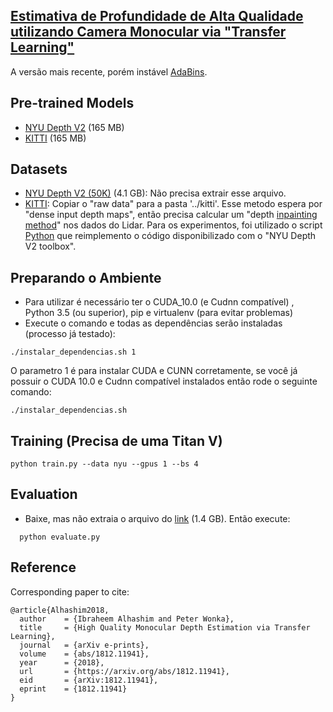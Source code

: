
## [Estimativa de Profundidade de Alta Qualidade utilizando Camera Monocular via "Transfer Learning"](https://arxiv.org/abs/1812.11941)

A versão mais recente, porém instável [AdaBins](https://github.com/shariqfarooq123/AdaBins).

## Pre-trained Models
* [NYU Depth V2](https://s3-eu-west-1.amazonaws.com/densedepth/nyu.h5) (165 MB)
* [KITTI](https://s3-eu-west-1.amazonaws.com/densedepth/kitti.h5) (165 MB)

## Datasets
* [NYU Depth V2 (50K)](https://tinyurl.com/nyu-data-zip) (4.1 GB): Não precisa extrair esse arquivo.
* [KITTI](http://www.cvlibs.net/datasets/kitti/): Copiar o "raw data" para a pasta '../kitti'. Esse metodo espera por "dense input depth maps", então precisa calcular um "depth [inpainting method](https://cs.nyu.edu/~silberman/datasets/nyu_depth_v2.html)" nos dados do Lidar. 
Para os experimentos, foi utilizado o script [Python](https://gist.github.com/ialhashim/be6235489a9c43c6d240e8331836586a) que reimplemento o código disponibilizado com o "NYU Depth V2 toolbox".

## Preparando o Ambiente
* Para utilizar é necessário ter o CUDA_10.0 (e Cudnn compatível) , Python 3.5 (ou superior), pip e virtualenv (para evitar problemas)
* Execute o comando e todas as dependências serão instaladas (processo já testado):
```
./instalar_dependencias.sh 1
```
O parametro 1 é para instalar CUDA e CUNN corretamente, se você já possuir o CUDA 10.0 e Cudnn compatível instalados então rode o seguinte comando:
```
./instalar_dependencias.sh
```





## Training (Precisa de uma Titan V)
```
python train.py --data nyu --gpus 1 --bs 4
```


## Evaluation
* Baixe, mas não extraia o arquivo do [link](https://s3-eu-west-1.amazonaws.com/densedepth/nyu_test.zip) (1.4 GB). Então execute:
```
  python evaluate.py
```

## Reference
Corresponding paper to cite:
```
@article{Alhashim2018,
  author    = {Ibraheem Alhashim and Peter Wonka},
  title     = {High Quality Monocular Depth Estimation via Transfer Learning},
  journal   = {arXiv e-prints},
  volume    = {abs/1812.11941},
  year      = {2018},
  url       = {https://arxiv.org/abs/1812.11941},
  eid       = {arXiv:1812.11941},
  eprint    = {1812.11941}
}
```
